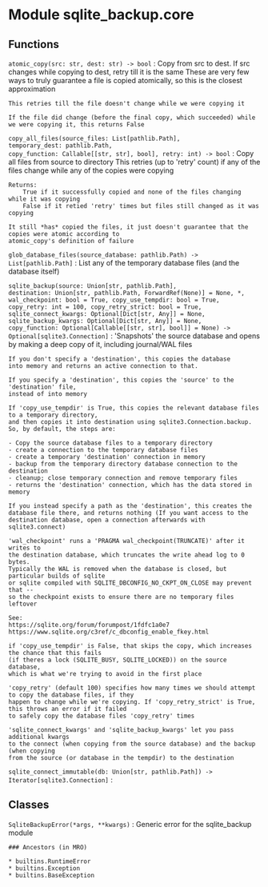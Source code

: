 Module sqlite_backup.core
=========================

Functions
---------

    
`atomic_copy(src: str, dest: str) ‑> bool`
:   Copy from src to dest. If src changes while copying to dest, retry till it is the same
    These are very few ways to truly guarantee a file is copied atomically, so this is the closest approximation
    
    This retries till the file doesn't change while we were copying it
    
    If the file did change (before the final copy, which succeeded) while we were copying it, this returns False

    
`copy_all_files(source_files: List[pathlib.Path], temporary_dest: pathlib.Path, copy_function: Callable[[str, str], bool], retry: int) ‑> bool`
:   Copy all files from source to directory
    This retries (up to 'retry' count) if any of the files change while any of the copies were copying
    
    Returns:
        True if it successfully copied and none of the files changing while it was copying
        False if it retied 'retry' times but files still changed as it was copying
    
    It still *has* copied the files, it just doesn't guarantee that the copies were atomic according to
    atomic_copy's definition of failure

    
`glob_database_files(source_database: pathlib.Path) ‑> List[pathlib.Path]`
:   List any of the temporary database files (and the database itself)

    
`sqlite_backup(source: Union[str, pathlib.Path], destination: Union[str, pathlib.Path, ForwardRef(None)] = None, *, wal_checkpoint: bool = True, copy_use_tempdir: bool = True, copy_retry: int = 100, copy_retry_strict: bool = True, sqlite_connect_kwargs: Optional[Dict[str, Any]] = None, sqlite_backup_kwargs: Optional[Dict[str, Any]] = None, copy_function: Optional[Callable[[str, str], bool]] = None) ‑> Optional[sqlite3.Connection]`
:   'Snapshots' the source database and opens by making a deep copy of it, including journal/WAL files
    
    If you don't specify a 'destination', this copies the database
    into memory and returns an active connection to that.
    
    If you specify a 'destination', this copies the 'source' to the 'destination' file,
    instead of into memory
    
    If 'copy_use_tempdir' is True, this copies the relevant database files to a temporary directory,
    and then copies it into destination using sqlite3.Connection.backup. So, by default, the steps are:
    
    - Copy the source database files to a temporary directory
    - create a connection to the temporary database files
    - create a temporary 'destination' connection in memory
    - backup from the temporary directory database connection to the destination
    - cleanup; close temporary connection and remove temporary files
    - returns the 'destination' connection, which has the data stored in memory
    
    If you instead specify a path as the 'destination', this creates the
    database file there, and returns nothing (If you want access to the
    destination database, open a connection afterwards with sqlite3.connect)
    
    'wal_checkpoint' runs a 'PRAGMA wal_checkpoint(TRUNCATE)' after it writes to
    the destination database, which truncates the write ahead log to 0 bytes.
    Typically the WAL is removed when the database is closed, but particular builds of sqlite
    or sqlite compiled with SQLITE_DBCONFIG_NO_CKPT_ON_CLOSE may prevent that --
    so the checkpoint exists to ensure there are no temporary files leftover
    
    See:
    https://sqlite.org/forum/forumpost/1fdfc1a0e7
    https://www.sqlite.org/c3ref/c_dbconfig_enable_fkey.html
    
    if 'copy_use_tempdir' is False, that skips the copy, which increases the chance that this fails
    (if theres a lock (SQLITE_BUSY, SQLITE_LOCKED)) on the source database,
    which is what we're trying to avoid in the first place
    
    'copy_retry' (default 100) specifies how many times we should attempt to copy the database files, if they
    happen to change while we're copying. If 'copy_retry_strict' is True, this throws an error if it failed
    to safely copy the database files 'copy_retry' times
    
    'sqlite_connect_kwargs' and 'sqlite_backup_kwargs' let you pass additional kwargs
    to the connect (when copying from the source database) and the backup (when copying
    from the source (or database in the tempdir) to the destination

    
`sqlite_connect_immutable(db: Union[str, pathlib.Path]) ‑> Iterator[sqlite3.Connection]`
:   

Classes
-------

`SqliteBackupError(*args, **kwargs)`
:   Generic error for the sqlite_backup module

    ### Ancestors (in MRO)

    * builtins.RuntimeError
    * builtins.Exception
    * builtins.BaseException